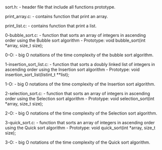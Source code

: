 sort.h:
	- header file that include all functions prototype.

print_array.c:
	- contains function that print an array.

print_list.c:
	- contains function that print a list.

0-bubble_sort.c:
	- function that sorts an array of integers in ascending order using the Bubble sort algorithm
	- Prototype: void bubble_sort(int *array, size_t size);

0-O:
	- big O notaitions of the time complexity of the bubble sort algorithm.

1-insertion_sort_list.c:
	- function that sorts a doubly linked list of integers in ascending order using the Insertion sort algorithm
	- Prototype: void insertion_sort_list(listint_t **list);

1-O:
	- big O notations of the time complexity of the Insertion sort algorithm.

2-selection_sort.c:
	- function that sorts an array of integers in ascending order using the Selection sort algorithm
	- Prototype: void selection_sort(int *array, size_t size);

2-O:
	- big O notations of the time complexity of the Selection sort algorithm.

3-quick_sort.c:
	- function that sorts an array of integers in ascending order using the Quick sort algorithm
	- Prototype: void quick_sort(int *array, size_t size);

3-O:
	-  big O notations of the time complexity of the Quick sort algorithm.
